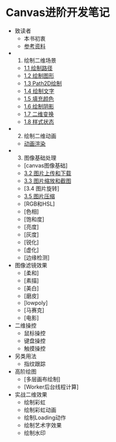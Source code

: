 # Canvas进阶开发笔记
* 致读者
  * 本书初衷
  * [参考资料](./note/chapter-00/02.md)
* 1. 绘制二维场景
  * [1.1 绘制路径](./note/chapter-01/01.md)
  * [1.2 绘制图形](./note/chapter-01/02.md)
  * [1.3 Path2D绘制](./note/chapter-01/03.md)
  * [1.4 绘制文字](./note/chapter-01/04.md)
  * [1.5 填充颜色](./note/chapter-01/05.md)
  * [1.6 绘制阴影](./note/chapter-01/06.md)
  * [1.7 二维变换](./note/chapter-01/07.md)
  * [1.8 样式状态](./note/chapter-01/08.md)
* 2. 绘制二维动画
  * [动画渲染](./note/chapter-02/01.md)
* 3. 图像基础处理
  * [canvas图像基础]
  * [3.2 图片上传和下载](./note/chapter-03/02.md)
  * [3.3 图片缩放和截图](./note/chapter-03/03.md)
  * [3.4 图片旋转]
  * [3.5 图片压缩](./note/chapter-03/05.md)
  * [RGB和HSL]
  * [色相]
  * [饱和度]
  * [亮度]
  * [灰度]
  * [锐化]
  * [虚化]
  * [边缘检测]
* 图像滤镜效果
  * [柔和]
  * [素描]
  * [美白]
  * [磨皮]
  * [lowpoly]
  * [马赛克]
  * [电影]
* 二维操控
  * 鼠标操控
  * 键盘操控
  * 触摸操控
* 另类用法
  * 指纹跟踪
* 高阶绘图
  * [多层画布绘制]
  * [Worker后台线程计算]
* 实战二维效果
  * 绘制彩虹
  * 绘制彩虹动画
  * 绘制Loading动作
  * 绘制艺术字效果
  * 绘制水印

  